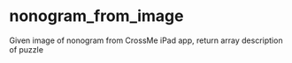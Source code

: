 # nonogram_from_image
Given image of nonogram from CrossMe iPad app, return array description of puzzle
